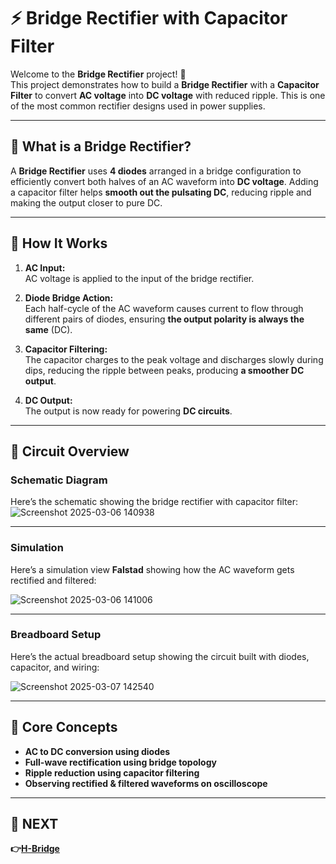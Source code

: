 # ⚡ Bridge Rectifier with Capacitor Filter

Welcome to the **Bridge Rectifier** project! 🚀  
This project demonstrates how to build a **Bridge Rectifier** with a **Capacitor Filter** to convert **AC voltage** into **DC voltage** with reduced ripple. This is one of the most common rectifier designs used in power supplies.

---

## 📑 What is a Bridge Rectifier?

A **Bridge Rectifier** uses **4 diodes** arranged in a bridge configuration to efficiently convert both halves of an AC waveform into **DC voltage**. Adding a capacitor filter helps **smooth out the pulsating DC**, reducing ripple and making the output closer to pure DC.

---
## 🔬 How It Works

1. **AC Input:**  
   AC voltage is applied to the input of the bridge rectifier.

2. **Diode Bridge Action:**  
   Each half-cycle of the AC waveform causes current to flow through different pairs of diodes, ensuring **the output polarity is always the same** (DC).

3. **Capacitor Filtering:**  
   The capacitor charges to the peak voltage and discharges slowly during dips, reducing the ripple between peaks, producing **a smoother DC output**.

4. **DC Output:**  
   The output is now ready for powering **DC circuits**.

---


## 🔗 Circuit Overview

### Schematic Diagram
Here’s the schematic showing the bridge rectifier with capacitor filter:
![Screenshot 2025-03-06 140938](https://github.com/user-attachments/assets/62bcaa75-a051-4504-8867-2e8b72cc5fdf)


---

### Simulation
Here’s a simulation view **Falstad** showing how the AC waveform gets rectified and filtered:

![Screenshot 2025-03-06 141006](https://github.com/user-attachments/assets/b86d5c87-7267-467d-9bc9-cfd6665f274b)

---


### Breadboard Setup
Here’s the actual breadboard setup showing the circuit built with diodes, capacitor, and wiring:

![Screenshot 2025-03-07 142540](https://github.com/user-attachments/assets/f2dcc11f-ee13-4935-a60b-54a4d50e5f2e)


---



## 🔑 Core Concepts

- **AC to DC conversion using diodes**
- **Full-wave rectification using bridge topology**
- **Ripple reduction using capacitor filtering**
- **Observing rectified & filtered waveforms on oscilloscope**

---




## 🔹 NEXT  
**👉[H-Bridge](../../H_Bridge)**
